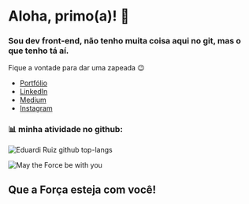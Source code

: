 # Aloha, primo(a)!  🤘 

### Sou dev front-end, não tenho muita coisa aqui no git, mas o que tenho tá aí.

Fique a vontade para dar uma zapeada 😉

* [Portfólio](https://eduruiz333.github.io/)
* [LinkedIn](https://www.linkedin.com/in/eduruiz333/)
* [Medium](https://medium.com/@eduruiz333/)
* [Instagram](https://www.instagram.com/eduruiz333/)

### 📊 minha atividade no github:
![Eduardi Ruiz github top-langs](https://github-readme-stats.vercel.app/api/top-langs/?username=eduruiz333&layout=compact&theme=dracula)

![May the Force be with you](https://eduruiz333.github.io/assets/img/android-chrome-192x192.png)

## Que a Força esteja com você!

<!--
**eduruiz333/eduruiz333** is a ✨ _special_ ✨ repository because its `README.md` (this file) appears on your GitHub profile.

Here are some ideas to get you started:

- 🔭 I’m currently working on ...
- 🌱 I’m currently learning ...
- 👯 I’m looking to collaborate on ...
- 🤔 I’m looking for help with ...
- 💬 Ask me about ...
- 📫 How to reach me: ...
- 😄 Pronouns: ...
- ⚡ Fun fact: ...
-->
